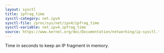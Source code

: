 ```yaml
---
layout: sysctl
title: ipfrag_time
sysctl-category: net.ipv4
sysctl-file: /proc/sys/net/ipv4/ipfrag_time
sysctl-variable: net.ipv4.ipfrag_time
source: https://www.kernel.org/doc/Documentation/networking/ip-sysctl.txt
---
```

Time in seconds to keep an IP fragment in memory.

